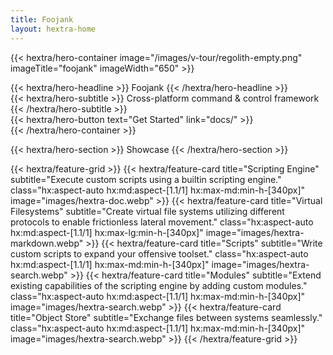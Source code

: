 ```yaml
---
title: Foojank
layout: hextra-home
---
```

{{< hextra/hero-container image="/images/v-tour/regolith-empty.png" imageTitle="foojank" imageWidth="650" >}}
<div class="hx-mt-6 hx-mb-6">
{{< hextra/hero-headline >}}
Foojank
{{< /hextra/hero-headline >}}
</div>

<div class="hx-mt-6 hx-mb-6">
{{< hextra/hero-subtitle >}}
Cross-platform command & control framework
{{< /hextra/hero-subtitle >}}
</div>

<div class="hx-mt-6 hx-mb-6">
{{< hextra/hero-button text="Get Started" link="docs/" >}}
</div>
{{< /hextra/hero-container >}}

{{< hextra/hero-section >}}
Showcase
{{< /hextra/hero-section >}}

{{< hextra/feature-grid >}}
    {{< hextra/feature-card
    title="Scripting Engine"
    subtitle="Execute custom scripts using a builtin scripting engine."
    class="hx:aspect-auto hx:md:aspect-[1.1/1] hx:max-md:min-h-[340px]"
    image="images/hextra-doc.webp"
    >}}
    {{< hextra/feature-card
    title="Virtual Filesystems"
    subtitle="Create virtual file systems utilizing different protocols to enable frictionless lateral movement."
    class="hx:aspect-auto hx:md:aspect-[1.1/1] hx:max-lg:min-h-[340px]"
    image="images/hextra-markdown.webp"
    >}}
    {{< hextra/feature-card
    title="Scripts"
    subtitle="Write custom scripts to expand your offensive toolset."
    class="hx:aspect-auto hx:md:aspect-[1.1/1] hx:max-md:min-h-[340px]"
    image="images/hextra-search.webp"
    >}}
    {{< hextra/feature-card
    title="Modules"
    subtitle="Extend existing capabilities of the scripting engine by adding custom modules."
    class="hx:aspect-auto hx:md:aspect-[1.1/1] hx:max-md:min-h-[340px]"
    image="images/hextra-search.webp"
    >}}
    {{< hextra/feature-card
    title="Object Store"
    subtitle="Exchange files between systems seamlessly."
    class="hx:aspect-auto hx:md:aspect-[1.1/1] hx:max-md:min-h-[340px]"
    image="images/hextra-search.webp"
    >}}
{{< /hextra/feature-grid >}}